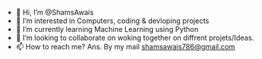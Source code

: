 - 👋 Hi, I’m @ShamsAwais
- 👀 I’m interested in Computers, coding & devloping projects
- 🌱 I’m currently learning Machine Learning using Python
- 💞️ I’m looking to collaborate on woking together on diffrent projets/Ideas.
- 📫 How to reach me? Ans. By my mail shamsawais786@gmail.com

<!---
ShamsAwais/ShamsAwais is a ✨ special ✨ repository because its `README.md` (this file) appears on your GitHub profile.
You can click the Preview link to take a look at your changes.
--->
